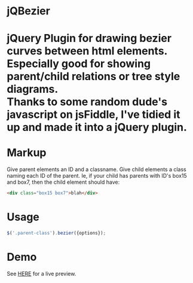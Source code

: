 jQBezier
========
jQuery Plugin for drawing bezier curves between html elements. Especially good for showing parent/child relations or tree style diagrams.<br />
Thanks to some random dude's javascript on jsFiddle, I've tidied it up and made it into a jQuery plugin.<br />&nbsp;<br />
Markup
======
Give parent elements an ID and a classname. Give child elements a class naming each ID of the parent. Ie, if your child has parents with ID's box15 and box7, then the child element should have:
```html
<div class="box15 box7">blah</div>
``` 
Usage
=====
```javascript
$('.parent-class').bezier({options});
```
Demo
====
See <a href="http://jsbin.com/gadulaxuhu/1/" target="_new">HERE</a> for a live preview.

